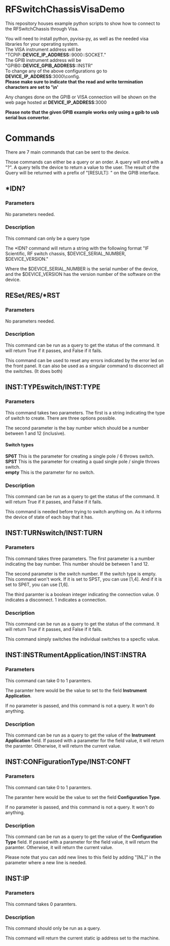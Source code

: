 # RFSwitchChassisVisaDemo
This repository houses example python scripts to show how to connect to the RFSwitchChassis through Visa. 

You will need to install python, pyvisa-py, as well as the needed visa libraries for your operating system. 
<br>
The VISA instrument address will be "TCPIP::**DEVICE_IP_ADDRESS**::9000::SOCKET."
<br>
The GPIB instrument address will be "GPIB0::**DEVICE_GPIB_ADDRESS**::INSTR"
<br>
To change any of the above configurations go to **DEVICE_IP_ADDRESS**:3000\config.
<br>
**Please make sure to indicate that the read and write termination characters are set to '\n'**

Any changes done on the GPIB or VISA connection will be shown on the web page hosted at **DEVICE_IP_ADDRESS**:3000

**Please note that the given GPIB example works only using a gpib to usb serial bus convertor.**
# Commands
There are 7 main commands that can be sent to the device. 

Those commands can either be a query or an order. A query will end with a "?". A query tells the device to return a value to the user. The result of the Query will be returned with a prefix of "[RESULT]: " on the GPIB interface. 

## *IDN?
### Parameters
No parameters needed.

### Description
This command can only be a query type  

The *IDN? command will return a string with the following format "IF Scientific, RF switch chassis, $DEVICE_SERIAL_NUMBER, $DEVICE_VERSION."

Where the $DEVICE_SERIAL_NUMBER is the serial number of the device, and the $DEVICE_VERSION has the version number of the software on the device.


## RESet/RES/*RST
### Parameters
No parameters needed.

### Description
This command can be run as a query to get the status of the command. It will return True if it passes, and False if it fails.

This command can be used to reset any errors indicated by the error led on the front panel. It can also be used as a singular command to disconnect all the switches. (It does both)

## INST:TYPEswitch/INST:TYPE
### Parameters
This command takes two parameters. The first is a string indicating the type of switch to create. There are three options possible.

The second parameter is the bay number which should be a number between 1 and 12 (inclusive).

#### Switch types
**SP6T** This is the parameter for creating a single pole / 6 throws switch. <br>
**SPST** This is the parameter for creating a quad single pole / single throws switch.<br>
**empty** This is the parameter for no switch.

### Description
This command can be run as a query to get the status of the command. It will return True if it passes, and False if it fails.

This command is needed before trying to switch anything on. As it informs the device of state of each bay that it has. 


## INST:TURNswitch/INST:TURN
### Parameters
This command takes three parameters. The first parameter is a number indicating the bay number. This number should be between 1 and 12.

The second parameter is the switch number. If the switch type is empty. This command won't work. If it is set to SPST, you can use [1,4]. And if it is set to SP6T, you can use [1,6].

The third paramter is a boolean integer indicating the connection value. 0 indicates a disconnect. 1 indicates a connection.

### Description
This command can be run as a query to get the status of the command. It will return True if it passes, and False if it fails.

This command simply switches the individual switches to a specfic value.

## INST:INSTRumentApplication/INST:INSTRA
### Parameters
This command can take 0 to 1 paramters.

The paramter here would be the value to set to the field **Instrument Application**.

If no parameter is passed, and this command is not a query. It won't do anything. 

### Description
This command can be run as a query to get the value of the **Instrument Application** field. If passed with a parameter for the field value, it will return the paramter. Otherwise, it will return the current value.


## INST:CONFigurationType/INST:CONFT
### Parameters
This command can take 0 to 1 paramters.

The paramter here would be the value to set the field **Configuration Type**.

If no parameter is passed, and this command is not a query. It won't do anything. 

### Description
This command can be run as a query to get the value of the **Configuration Type** field. If passed with a parameter for the field value, it will return the paramter. Otherwise, it will return the current value.

Please note that you can add new lines to this field by adding "[NL]" in the parameter where a new line is needed.

## INST:IP
### Parameters
This command takes 0 paramters.

### Description
This command should only be run as a query. 

This command will return the current static ip address set to the machine.
